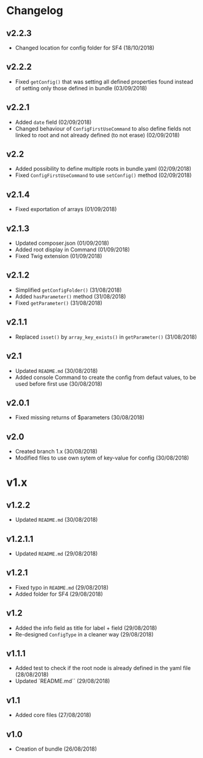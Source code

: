 # Changelog

v2.2.3
------
- Changed location for config folder for SF4 (18/10/2018)

v2.2.2
------
- Fixed `getConfig()` that was setting all defined properties found instead of setting only those defined in bundle (03/09/2018)

v2.2.1
------
- Added `date` field (02/09/2018)
- Changed behaviour of `ConfigFirstUseCommand` to also define fields not linked to root and not already defined (to not erase) (02/09/2018)

v2.2
----
- Added possibility to define multiple roots in bundle.yaml (02/09/2018)
- Fixed `ConfigFirstUseCommand` to use `setConfig()` method (02/09/2018)

v2.1.4
------
- Fixed exportation of arrays (01/09/2018)

v2.1.3
------
- Updated composer.json (01/09/2018)
- Added root display in Command (01/09/2018)
- Fixed Twig extension (01/09/2018)

v2.1.2
------
- Simplified `getConfigFolder()` (31/08/2018)
- Added `hasParameter()` method (31/08/2018)
- Fixed `getParameter()` (31/08/2018)

v2.1.1
------
- Replaced `isset()` by `array_key_exists()` in `getParameter()` (31/08/2018)

v2.1
----
- Updated `README.md` (30/08/2018)
- Added console Command to create the config from defaut values, to be used before first use (30/08/2018)

v2.0.1
------
- Fixed missing returns of $parameters (30/08/2018)

v2.0
----
- Created branch 1.x (30/08/2018)
- Modified files to use own sytem of key-value for config (30/08/2018)


v1.x
====

v1.2.2
------
- Updated `README.md` (30/08/2018)

v1.2.1.1
--------
- Updated `README.md` (29/08/2018)

v1.2.1
------
- Fixed typo in `README.md` (29/08/2018)
- Added folder for SF4 (29/08/2018)

v1.2
----
- Added the info field as title for label + field (29/08/2018)
- Re-designed `ConfigType` in a cleaner way (29/08/2018)

v1.1.1
------
- Added test to check if the root node is already defined in the yaml file (28/08/2018)
- Updated `README.md`` (29/08/2018)

v1.1
----
- Added core files (27/08/2018)

v1.0
----
- Creation of bundle (26/08/2018)
